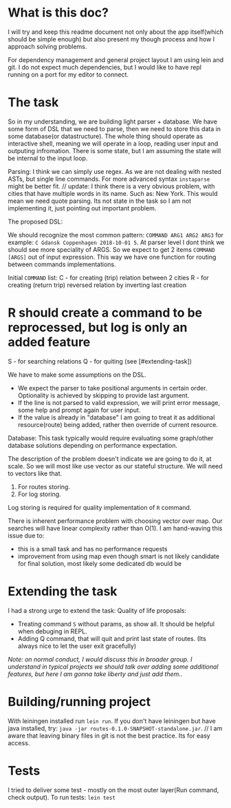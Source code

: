 # What is this doc?

I will try and keep this readme document not only about the app itself(which should be simple enough) but also present my though process and how I approach solving problems.

For dependency management and general project layout I am using lein and git. I do not expect much dependencies, but I would like to have repl running on a port for my editor to connect.

# The task
So in my understanding, we are building light parser + database.
We have some form of DSL that we need to parse, then we need to store this data in some database(or datastructure). The whole thing should operate as interactive shell, meaning we will operate in a loop, reading user input and outputing infromation. There is some state, but I am assuming the state will be internal to the input loop. 

Parsing:
I think we can simply use regex.
As we are not dealing with nested ASTs, but single line commands. For more advanced syntax `instaparse` might be better fit.
// update: I think there is a very obvious problem, with cities that have multiple words in its name. Such as: New York. This would mean we need quote parsing. Its not state in the task so I am not implementing it, just pointing out important problem.

The proposed DSL:

We should recognize the most common pattern:
`COMMAND ARG1 ARG2 ARG3`
for example: `C Gdansk Coppenhagen 2018-10-01 5`.
At parser level I dont think we should see more speciality of ARGS.
So we expect to get 2 items `COMMAND` `[ARGS]` out of input expression. This way we have one function for routing between commands implementations.

Initial `COMMAND` list:
C - for creating (trip) relation between 2 cities
R - for creating (return trip) reversed relation by inverting last creation
# R should create a command to be reprocessed, but log is only an added feature
S - for searching relations
Q - for quiting (see [#extending-task])


We have to make some assumptions on the DSL.
* We expect the parser to take positional arguments in certain order. Optionality is achieved by skipping to provide last argument.
* If the line is not parsed to valid expression, we will print error message, some help and prompt again for user input.
* If the value is already in "database" I am going to treat it as additional resource(route) being added, rather then override of current resource.


Database:
This task typically would require evaluating some graph/other database solutions depending on performance expectation.

The description of the problem doesn't indicate we are going to do it, at scale. So we will most like use vector as our stateful structure.
We will need to vectors like that.
1. For routes storing.
2. For log storing.

Log storing is required for quality implementation of `R` command.

There is inherent performance problem with choosing vector over map. Our searches will have linear complexity rather than O(1). I am hand-waving this issue due to:
* this is a small task and has no performance requests
* improvement from using map even though smart is not likely candidate for final solution, most likely some dedicated db would be

# Extending the task
I had a strong urge to extend the task:
Quality of life proposals: 
* Treating command `S` without params, as show all. It should be helpful when debuging in REPL.
* Adding Q command, that will quit and print last state of routes. (Its always nice to let the user exit gracefully)

_Note: on normal conduct, I would discuss this in broader group. I understand in typical projects we should talk over adding some additional features, but here I am gonna take liberty and just add them.._

# Building/running project
With leiningen installed run `lein run`.
If you don't have leiningen but have java installed, try: `java -jar routes-0.1.0-SNAPSHOT-standalone.jar`. 
// I am aware that leaving binary files in git is not the best practice. Its for easy access.

# Tests 
I tried to deliver some test - mostly on the most outer layer(Run command, check output).
To run tests: `lein test`
